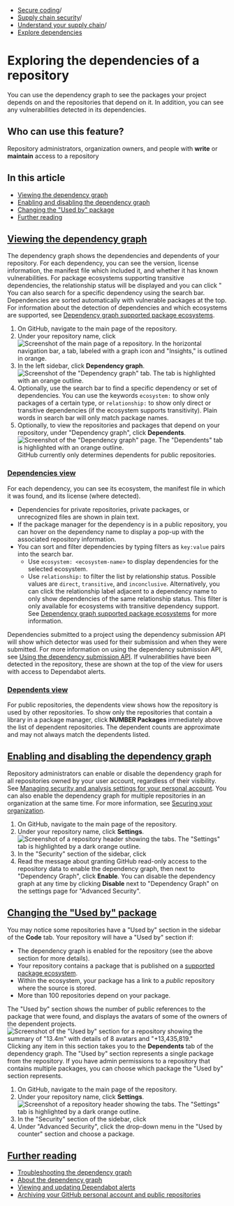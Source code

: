   * [Secure coding](https://docs.github.com/en/code-security "Secure coding")/
  * [Supply chain security](https://docs.github.com/en/code-security/supply-chain-security "Supply chain security")/
  * [Understand your supply chain](https://docs.github.com/en/code-security/supply-chain-security/understanding-your-software-supply-chain "Understand your supply chain")/
  * [Explore dependencies](https://docs.github.com/en/code-security/supply-chain-security/understanding-your-software-supply-chain/exploring-the-dependencies-of-a-repository "Explore dependencies")


# Exploring the dependencies of a repository
You can use the dependency graph to see the packages your project depends on and the repositories that depend on it. In addition, you can see any vulnerabilities detected in its dependencies.
## Who can use this feature?
Repository administrators, organization owners, and people with **write** or **maintain** access to a repository
## In this article
  * [Viewing the dependency graph](https://docs.github.com/en/code-security/supply-chain-security/understanding-your-software-supply-chain/exploring-the-dependencies-of-a-repository#viewing-the-dependency-graph)
  * [Enabling and disabling the dependency graph](https://docs.github.com/en/code-security/supply-chain-security/understanding-your-software-supply-chain/exploring-the-dependencies-of-a-repository#enabling-and-disabling-the-dependency-graph)
  * [Changing the "Used by" package](https://docs.github.com/en/code-security/supply-chain-security/understanding-your-software-supply-chain/exploring-the-dependencies-of-a-repository#changing-the-used-by-package)
  * [Further reading](https://docs.github.com/en/code-security/supply-chain-security/understanding-your-software-supply-chain/exploring-the-dependencies-of-a-repository#further-reading)


## [Viewing the dependency graph](https://docs.github.com/en/code-security/supply-chain-security/understanding-your-software-supply-chain/exploring-the-dependencies-of-a-repository#viewing-the-dependency-graph)
The dependency graph shows the dependencies and dependents of your repository. For each dependency, you can see the version, license information, the manifest file which included it, and whether it has known vulnerabilities. For package ecosystems supporting transitive dependencies, the relationship status will be displayed and you can click "
You can also search for a specific dependency using the search bar. Dependencies are sorted automatically with vulnerable packages at the top. For information about the detection of dependencies and which ecosystems are supported, see [Dependency graph supported package ecosystems](https://docs.github.com/en/code-security/supply-chain-security/understanding-your-software-supply-chain/dependency-graph-supported-package-ecosystems).
  1. On GitHub, navigate to the main page of the repository.
  2. Under your repository name, click 
![Screenshot of the main page of a repository. In the horizontal navigation bar, a tab, labeled with a graph icon and "Insights," is outlined in orange.](https://docs.github.com/assets/cb-52175/images/help/repository/repo-nav-insights-tab.png)
  3. In the left sidebar, click **Dependency graph**. 
![Screenshot of the "Dependency graph" tab. The tab is highlighted with an orange outline.](https://docs.github.com/assets/cb-3959/images/help/graphs/graphs-sidebar-dependency-graph.png)
  4. Optionally, use the search bar to find a specific dependency or set of dependencies. You can use the keywords `ecosystem:` to show only packages of a certain type, or `relationship:` to show only direct or transitive dependencies (if the ecosystem supports transitivity). Plain words in search bar will only match package names.
  5. Optionally, to view the repositories and packages that depend on your repository, under "Dependency graph", click **Dependents**.
![Screenshot of the "Dependency graph" page. The "Dependents" tab is highlighted with an orange outline.](https://docs.github.com/assets/cb-6905/images/help/graphs/dependency-graph-dependents-tab.png)
GitHub currently only determines dependents for public repositories.


### [Dependencies view](https://docs.github.com/en/code-security/supply-chain-security/understanding-your-software-supply-chain/exploring-the-dependencies-of-a-repository#dependencies-view)
For each dependency, you can see its ecosystem, the manifest file in which it was found, and its license (where detected).
  * Dependencies for private repositories, private packages, or unrecognized files are shown in plain text.
  * If the package manager for the dependency is in a public repository, you can hover on the dependency name to display a pop-up with the associated repository information.
  * You can sort and filter dependencies by typing filters as `key:value` pairs into the search bar.
    * Use `ecosystem: <ecosystem-name>` to display dependencies for the selected ecosystem.
    * Use `relationship:` to filter the list by relationship status. Possible values are `direct`, `transitive`, and `inconclusive`. Alternatively, you can click the relationship label adjacent to a dependency name to only show dependencies of the same relationship status. This filter is only available for ecosystems with transitive dependency support. See [Dependency graph supported package ecosystems](https://docs.github.com/en/code-security/supply-chain-security/understanding-your-software-supply-chain/dependency-graph-supported-package-ecosystems) for more information.


Dependencies submitted to a project using the dependency submission API will show which detector was used for their submission and when they were submitted. For more information on using the dependency submission API, see [Using the dependency submission API](https://docs.github.com/en/code-security/supply-chain-security/understanding-your-software-supply-chain/using-the-dependency-submission-api).
If vulnerabilities have been detected in the repository, these are shown at the top of the view for users with access to Dependabot alerts.
### [Dependents view](https://docs.github.com/en/code-security/supply-chain-security/understanding-your-software-supply-chain/exploring-the-dependencies-of-a-repository#dependents-view)
For public repositories, the dependents view shows how the repository is used by other repositories. To show only the repositories that contain a library in a package manager, click **NUMBER Packages** immediately above the list of dependent repositories. The dependent counts are approximate and may not always match the dependents listed.
## [Enabling and disabling the dependency graph](https://docs.github.com/en/code-security/supply-chain-security/understanding-your-software-supply-chain/exploring-the-dependencies-of-a-repository#enabling-and-disabling-the-dependency-graph)
Repository administrators can enable or disable the dependency graph for all repositories owned by your user account, regardless of their visibility. See [Managing security and analysis settings for your personal account](https://docs.github.com/en/account-and-profile/setting-up-and-managing-your-personal-account-on-github/managing-user-account-settings/managing-security-and-analysis-settings-for-your-personal-account).
You can also enable the dependency graph for multiple repositories in an organization at the same time. For more information, see [Securing your organization](https://docs.github.com/en/code-security/securing-your-organization).
  1. On GitHub, navigate to the main page of the repository.
  2. Under your repository name, click **Settings**.
![Screenshot of a repository header showing the tabs. The "Settings" tab is highlighted by a dark orange outline.](https://docs.github.com/assets/cb-28260/images/help/repository/repo-actions-settings.png)
  3. In the "Security" section of the sidebar, click 
  4. Read the message about granting GitHub read-only access to the repository data to enable the dependency graph, then next to "Dependency Graph", click **Enable**.
You can disable the dependency graph at any time by clicking **Disable** next to "Dependency Graph" on the settings page for "Advanced Security".


## [Changing the "Used by" package](https://docs.github.com/en/code-security/supply-chain-security/understanding-your-software-supply-chain/exploring-the-dependencies-of-a-repository#changing-the-used-by-package)
You may notice some repositories have a "Used by" section in the sidebar of the **Code** tab. Your repository will have a "Used by" section if:
  * The dependency graph is enabled for the repository (see the above section for more details).
  * Your repository contains a package that is published on a [supported package ecosystem](https://docs.github.com/en/code-security/supply-chain-security/understanding-your-software-supply-chain/dependency-graph-supported-package-ecosystems#supported-package-ecosystems).
  * Within the ecosystem, your package has a link to a _public_ repository where the source is stored.
  * More than 100 repositories depend on your package.


The "Used by" section shows the number of public references to the package that were found, and displays the avatars of some of the owners of the dependent projects.
![Screenshot of the "Used by" section for a repository showing the summary of "13.4m" with details of 8 avatars and "+13,435,819."](https://docs.github.com/assets/cb-40707/images/help/repository/used-by-section.png)
Clicking any item in this section takes you to the **Dependents** tab of the dependency graph.
The "Used by" section represents a single package from the repository. If you have admin permissions to a repository that contains multiple packages, you can choose which package the "Used by" section represents.
  1. On GitHub, navigate to the main page of the repository.
  2. Under your repository name, click **Settings**.
![Screenshot of a repository header showing the tabs. The "Settings" tab is highlighted by a dark orange outline.](https://docs.github.com/assets/cb-28260/images/help/repository/repo-actions-settings.png)
  3. In the "Security" section of the sidebar, click 
  4. Under "Advanced Security", click the drop-down menu in the "Used by counter" section and choose a package.


## [Further reading](https://docs.github.com/en/code-security/supply-chain-security/understanding-your-software-supply-chain/exploring-the-dependencies-of-a-repository#further-reading)
  * [Troubleshooting the dependency graph](https://docs.github.com/en/code-security/supply-chain-security/understanding-your-software-supply-chain/troubleshooting-the-dependency-graph)
  * [About the dependency graph](https://docs.github.com/en/code-security/supply-chain-security/understanding-your-software-supply-chain/about-the-dependency-graph)
  * [Viewing and updating Dependabot alerts](https://docs.github.com/en/code-security/dependabot/dependabot-alerts/viewing-and-updating-dependabot-alerts)
  * [Archiving your GitHub personal account and public repositories](https://docs.github.com/en/get-started/privacy-on-github)


